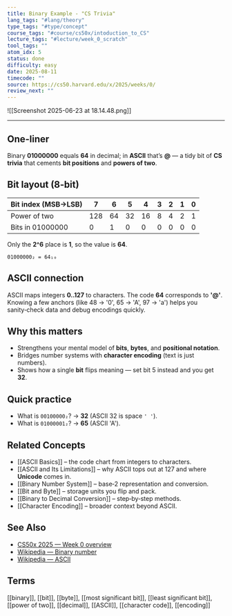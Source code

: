 ```yaml
---
title: Binary Example - "CS Trivia"
lang_tags: "#lang/theory"
type_tags: "#type/concept"
course_tags: "#course/cs50x/intoduction_to_CS"
lecture_tags: "#lecture/week_0_scratch"
tool_tags: ""
atom_idx: 5
status: done
difficulty: easy
date: 2025-08-11
timecode: ""
source: https://cs50.harvard.edu/x/2025/weeks/0/
review_next: ""
---
```


![[Screenshot 2025-06-23 at 18.14.48.png]]

---

## **One-liner**

Binary **01000000** equals **64** in decimal; in **ASCII** that’s **@** — a tidy bit of **CS trivia** that cements **bit positions** and **powers of two**.

## Bit layout (8‑bit)

| Bit index (MSB→LSB) | 7 | 6 | 5 | 4 | 3 | 2 | 1 | 0 |
|---|---|---|---|---|---|---|---|---|
| Power of two | 128 | 64 | 32 | 16 | 8 | 4 | 2 | 1 |
| Bits in 01000000 | 0 | 1 | 0 | 0 | 0 | 0 | 0 | 0 |

Only the **2^6** place is **1**, so the value is **64**.

```text
01000000₂ = 64₁₀
```

## ASCII connection

ASCII maps integers **0..127** to characters. The code **64** corresponds to **'@'**. Knowing a few anchors (like 48 → '0', 65 → 'A', 97 → 'a') helps you sanity‑check data and debug encodings quickly.

## Why this matters

- Strengthens your mental model of **bits**, **bytes**, and **positional notation**.  
- Bridges number systems with **character encoding** (text is just numbers).  
- Shows how a single **bit** flips meaning — set bit 5 instead and you get **32**.

## Quick practice

- What is `00100000₂`? → **32** (ASCII 32 is space `' '`).  
- What is `01000001₂`? → **65** (ASCII 'A').

## Related Concepts

- [[ASCII Basics]] – the code chart from integers to characters.  
- [[ASCII and Its Limitations]] – why ASCII tops out at 127 and where **Unicode** comes in.  
- [[Binary Number System]] – base‑2 representation and conversion.  
- [[Bit and Byte]] – storage units you flip and pack.  
- [[Binary to Decimal Conversion]] – step‑by‑step methods.  
- [[Character Encoding]] – broader context beyond ASCII.

## See Also

- [CS50x 2025 — Week 0 overview](https://cs50.harvard.edu/x/2025/weeks/0/)  
- [Wikipedia — Binary number](https://en.wikipedia.org/wiki/Binary_number)  
- [Wikipedia — ASCII](https://en.wikipedia.org/wiki/ASCII)

## Terms

[[binary]], [[bit]], [[byte]], [[most significant bit]], [[least significant bit]], [[power of two]], [[decimal]], [[ASCII]], [[character code]], [[encoding]]
